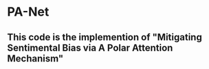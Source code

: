 # PA-Net
## This code is the implemention of "Mitigating Sentimental Bias via A Polar Attention Mechanism"
